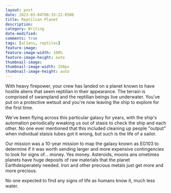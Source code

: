 ```yaml
---
layout: post
date: 2023-03-04T06:33:22-0500
title: Reptilian Planet
description: 
category: Writing
date-modified:
comments: true
tags: [aliens, reptiles]
feature-image: 
feature-image-width: 100%
feature-image-height: auto
thumbnail-image: 
thumbnail-image-width: 150px
thumbnail-image-height: auto
---
```

<div class="writing-prompt">
With heavy firepower, your crew has landed on a planet known to have hostile aliens that seem reptilian in their appearance. The terrain is comprised of swampland and the reptilian beings live underwater. You've put on a protective wetsuit and you're now leaving the ship to explore for the first time.
</div>
<div class="writing-prompt-body">
<p>We've been flying across this particular galaxy for years, with the ship's automation periodically wwaking us out of stasis to check the ship and each other.  No one ever mentioned that this included cleaning up people "output" when individual staisis tubes got it wrong, but such is the life of a sailor.</p>

<p>Our mission was a 10-year mission to map the galaxy known as EG103 to determine if it was worth sending larger  and more expensive contingencies to look for signs of... money.  Yes money.  Asteroids, moons ans ometimes planets have huge deposits of raw materials that the planet Earthdesperately needed.  Iron and other precious metals just get more and more precious.</p>

<p>No one expected to find any signs of life as humans know it, much less water.</p>
</div>
